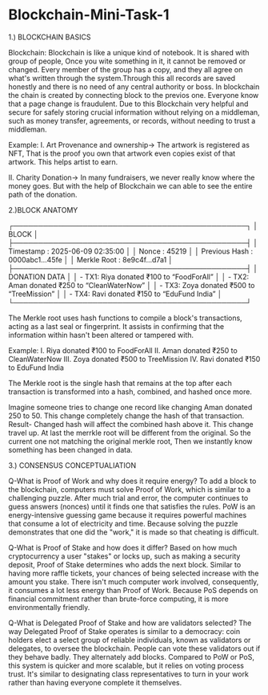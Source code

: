 # Blockchain-Mini-Task-1

1.) BLOCKCHAIN BASICS

Blockchain: Blockchain is like a unique kind of notebook. It is shared with group of people, Once you wite something in it, it cannot be removed or changed. Every member of the group has a copy, and they all agree on what's written through the system.Through this all records are saved honestly and there is no need of any central authority or boss. In blockchain the chain is created by connecting block to the previos one. Everyone know that a page change is fraudulent. Due to this Blockchain very helpful and secure for safely storing crucial information without relying on a middleman, such as money transfer, agreements, or records, without needing to trust a middleman.

Example:
I. Art Provenance and ownership-> The artwork is registered as NFT, That is the proof you own that artwork even copies exist of that artwork. This helps artist to earn.

II. Charity Donation-> In many fundraisers, we never really know where the money goes. But with the help of Blockchain we can able to see the entire path of the donation.

2.)BLOCK ANATOMY

┌───────────────────────────────────────────────┐
│                 BLOCK                         │
├───────────────────────────────────────────────┤
│ Timestamp      : 2025-06-09 02:35:00          │
│ Nonce          : 45219                        │
│ Previous Hash  : 0000abc1...45fe              │
│ Merkle Root    : 8e9c4f...d7a1                │
├───────────────────────────────────────────────┤
│                 DONATION DATA                 │
│  - TX1: Riya donated ₹100 to “FoodForAll”     │
│  - TX2: Aman donated ₹250 to “CleanWaterNow”  │
│  - TX3: Zoya donated ₹500 to “TreeMission”    │
│  - TX4: Ravi donated ₹150 to “EduFund India”  │
└───────────────────────────────────────────────┘

The Merkle root uses hash functions to compile a block's transactions, acting as a last seal or fingerprint. It assists in confirming that the information within hasn't been altered or tampered with.

Example:
I. Riya donated ₹100 to FoodForAll
II. Aman donated ₹250 to CleanWaterNow
III. Zoya donated ₹500 to TreeMission
IV. Ravi donated ₹150 to EduFund India

The Merkle root is the single hash that remains at the top after each transaction is transformed into a hash, combined, and hashed once more.

Imagine someone tries to change one record like changing Aman donated 250 to 50. This change completely change the hash of that transaction.
Result- Changed hash will affect the combined hash above it.
        This change travel up.
        At last the merrkle root will be different from the original.
So the current one not matching the original merkle root, Then we instantly know something has been changed in data.

3.) CONSENSUS CONCEPTUALIATION

Q-What is Proof of Work and why does it require energy?
To add a block to the blockchain, computers must solve Proof of Work, which is similar to a challenging puzzle. After much trial and error, the computer continues to guess answers (nonces) until it finds one that satisfies the rules. PoW is an energy-intensive guessing game because it requires powerful machines that consume a lot of electricity and time. Because solving the puzzle demonstrates that one did the "work," it is made so that cheating is difficult.

Q-What is Proof of Stake and how does it differ?
Based on how much cryptocurrency a user "stakes" or locks up, such as making a security deposit, Proof of Stake determines who adds the next block. Similar to having more raffle tickets, your chances of being selected increase with the amount you stake. There isn't much computer work involved, consequently, it consumes a lot less energy than Proof of Work. Because PoS depends on financial commitment rather than brute-force computing, it is more environmentally friendly.

Q-What is Delegated Proof of Stake and how are validators selected?
The way Delegated Proof of Stake operates is similar to a democracy: coin holders elect a select group of reliable individuals, known as validators or delegates, to oversee the blockchain. People can vote these validators out if they behave badly. They alternately add blocks. Compared to PoW or PoS, this system is quicker and more scalable, but it relies on voting process trust. It's similar to designating class representatives to turn in your work rather than having everyone complete it themselves.
